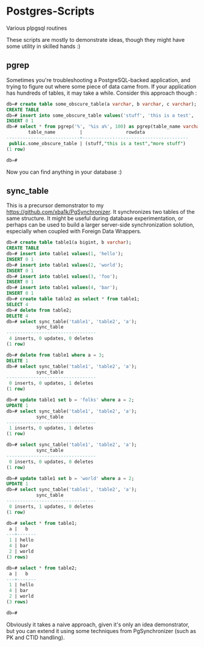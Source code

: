 # Postgres-Scripts
Various plpgsql routines

These scripts are mostly to demonstrate ideas, though they might have some utility in skilled hands :)

## pgrep

Sometimes you're troubleshooting a PostgreSQL-backed application, and trying to figure out where some piece of data came from.
If your application has hundreds of tables, it may take a while. Consider this approach though :

```sql
db=# create table some_obscure_table(a varchar, b varchar, c varchar);
CREATE TABLE
db=# insert into some_obscure_table values('stuff', 'this is a test', 'more stuff');
INSERT 0 1
db=# select * from pgrep('%', '%is a%', 100) as pgrep(table_name varchar, rowdata varchar);
        table_name         |                rowdata                
---------------------------+---------------------------------------
 public.some_obscure_table | (stuff,"this is a test","more stuff")
(1 row)

db=# 
```

Now you can find anything in your database :)

## sync_table

This is a precursor demonstrator to my https://github.com/xba1k/PgSynchronizer. It synchronizes two tables of the same structure. It might be useful during database experimentation, or perhaps can be used to build a larger server-side synchronization solution, especially when coupled with Foreign Data Wrappers.

```sql
db=# create table table1(a bigint, b varchar);
CREATE TABLE
db=# insert into table1 values(1, 'hello');
INSERT 0 1
db=# insert into table1 values(2, 'world');
INSERT 0 1
db=# insert into table1 values(3, 'foo');
INSERT 0 1
db=# insert into table1 values(4, 'bar');
INSERT 0 1
db=# create table table2 as select * from table1;
SELECT 4
db=# delete from table2;
DELETE 4
db=# select sync_table('table1', 'table2', 'a');
           sync_table            
---------------------------------
 4 inserts, 0 updates, 0 deletes
(1 row)

db=# delete from table1 where a = 3;
DELETE 1
db=# select sync_table('table1', 'table2', 'a');
           sync_table            
---------------------------------
 0 inserts, 0 updates, 1 deletes
(1 row)

db=# update table1 set b = 'folks' where a = 2;
UPDATE 1
db=# select sync_table('table1', 'table2', 'a');
           sync_table            
---------------------------------
 1 inserts, 0 updates, 1 deletes
(1 row)

db=# select sync_table('table1', 'table2', 'a');
           sync_table            
---------------------------------
 0 inserts, 0 updates, 0 deletes
(1 row)

db=# update table1 set b = 'world' where a = 2;
UPDATE 1
db=# select sync_table('table1', 'table2', 'a');
           sync_table            
---------------------------------
 0 inserts, 1 updates, 0 deletes
(1 row)

db=# select * from table1;
 a |   b   
---+-------
 1 | hello
 4 | bar
 2 | world
(3 rows)

db=# select * from table2;
 a |   b   
---+-------
 1 | hello
 4 | bar
 2 | world
(3 rows)

db=# 
```

Obviously it takes a naive approach, given it's only an idea demonstrator, but you can extend it using some techniques from PgSynchronizer (such as PK and CTID handling).
